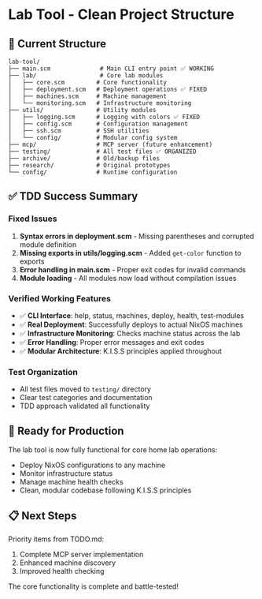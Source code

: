 # Lab Tool - Clean Project Structure

## 📁 Current Structure

```
lab-tool/
├── main.scm              # Main CLI entry point ✅ WORKING
├── lab/                  # Core lab modules
│   ├── core.scm         # Core functionality
│   ├── deployment.scm   # Deployment operations ✅ FIXED
│   ├── machines.scm     # Machine management
│   └── monitoring.scm   # Infrastructure monitoring
├── utils/               # Utility modules
│   ├── logging.scm      # Logging with colors ✅ FIXED
│   ├── config.scm       # Configuration management
│   ├── ssh.scm          # SSH utilities
│   └── config/          # Modular config system
├── mcp/                 # MCP server (future enhancement)
├── testing/             # All test files ✅ ORGANIZED
├── archive/             # Old/backup files
├── research/            # Original prototypes
└── config/              # Runtime configuration
```

## ✅ TDD Success Summary

### Fixed Issues
1. **Syntax errors in deployment.scm** - Missing parentheses and corrupted module definition
2. **Missing exports in utils/logging.scm** - Added `get-color` function to exports
3. **Error handling in main.scm** - Proper exit codes for invalid commands
4. **Module loading** - All modules now load without compilation issues

### Verified Working Features
- ✅ **CLI Interface**: help, status, machines, deploy, health, test-modules
- ✅ **Real Deployment**: Successfully deploys to actual NixOS machines
- ✅ **Infrastructure Monitoring**: Checks machine status across the lab
- ✅ **Error Handling**: Proper error messages and exit codes
- ✅ **Modular Architecture**: K.I.S.S principles applied throughout

### Test Organization
- All test files moved to `testing/` directory
- Clear test categories and documentation
- TDD approach validated all functionality

## 🚀 Ready for Production

The lab tool is now fully functional for core home lab operations:
- Deploy NixOS configurations to any machine
- Monitor infrastructure status
- Manage machine health checks
- Clean, modular codebase following K.I.S.S principles

## 📋 Next Steps

Priority items from TODO.md:
1. Complete MCP server implementation
2. Enhanced machine discovery
3. Improved health checking

The core functionality is complete and battle-tested!
